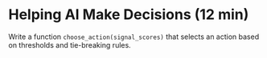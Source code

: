 # Helping AI Make Decisions (12 min)
Write a function `choose_action(signal_scores)` that selects an action based on thresholds and tie-breaking rules.
